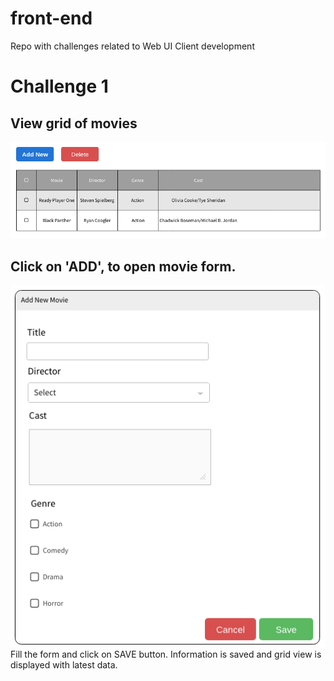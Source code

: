 # front-end
Repo with challenges related to Web UI Client development

# Challenge 1
## View grid of movies
![Page-1](challenge1/page1.png)
## Click on 'ADD', to open movie form.
![Page-2](challenge1/page2.png)
Fill the form and click on SAVE button. Information is saved and grid view is displayed with latest data.
